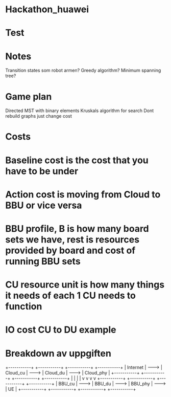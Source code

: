 # Hackathon_huawei
# Test



# Notes
Transition states som robot armen?
Greedy algorithm? Minimum spanning tree?

# Game plan
Directed MST with binary elements
Kruskals algorithm for search
Dont rebuild graphs just change cost

# Costs
# Baseline cost is the cost that you have to be under
# Action cost is moving from Cloud to BBU or vice versa
# BBU profile, B is how many board sets we have, rest is resources provided by board and cost of running BBU sets
# CU resource unit is how many things it needs of each 1 CU needs to function
# IO cost CU to DU example





# Breakdown av uppgiften

+-----------+      +-----------+      +-----------+      +-----------+
| Internet  | ---> | Cloud_cu  | ---> | Cloud_du  | ---> | Cloud_phy |
+-----------+      +-----------+      +-----------+      +-----------+
      |                   |                   |                  |
      v                   v                   v                  v
+-----------+      +-----------+      +-----------+      +-----------+
|  BBU_cu   | ---> |  BBU_du   | ---> |  BBU_phy  | ---> |    UE     |
+-----------+      +-----------+      +-----------+      +-----------+


